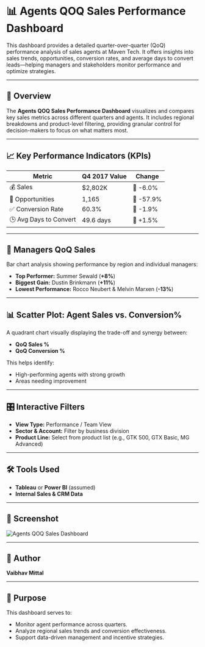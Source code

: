 
# 📊 Agents QOQ Sales Performance Dashboard

This dashboard provides a detailed quarter-over-quarter (QoQ) performance analysis of sales agents at Maven Tech. It offers insights into sales trends, opportunities, conversion rates, and average days to convert leads—helping managers and stakeholders monitor performance and optimize strategies.

---

## 📌 Overview

The **Agents QOQ Sales Performance Dashboard** visualizes and compares key sales metrics across different quarters and agents. It includes regional breakdowns and product-level filtering, providing granular control for decision-makers to focus on what matters most.

---

## 📈 Key Performance Indicators (KPIs)

| Metric               | Q4 2017 Value   | Change       |
|----------------------|----------------|--------------|
| 💰 Sales             | $2,802K        | 🔻 -6.0%     |
| 🎯 Opportunities     | 1,165          | 🔻 -57.9%    |
| ✅ Conversion Rate   | 60.3%          | 🔻 -1.9%     |
| 🕒 Avg Days to Convert | 49.6 days     | 🔺 +1.5%     |

---

## 👥 Managers QoQ Sales

Bar chart analysis showing performance by region and individual managers:
- **Top Performer:** Summer Sewald (**+8%**)
- **Biggest Gain:** Dustin Brinkmann (**+11%**)
- **Lowest Performance:** Rocco Neubert & Melvin Marxen (**-13%**)

---

## 📊 Scatter Plot: Agent Sales vs. Conversion%

A quadrant chart visually displaying the trade-off and synergy between:
- **QoQ Sales %**
- **QoQ Conversion %**

This helps identify:
- High-performing agents with strong growth
- Areas needing improvement

---

## 🎛️ Interactive Filters

- **View Type:** Performance / Team View
- **Sector & Account:** Filter by business division
- **Product Line:** Select from product list (e.g., GTK 500, GTX Basic, MG Advanced)

---

## 🛠️ Tools Used

- **Tableau** or **Power BI** (assumed)
- **Internal Sales & CRM Data**

---

## 📎 Screenshot

![Agents QOQ Sales Dashboard](./ce90b830-7f27-4bfc-b8d3-b6b25812c2bb.png)

---

## 🙌 Author

**Vaibhav Mittal**

---

## 📌 Purpose

This dashboard serves to:
- Monitor agent performance across quarters.
- Analyze regional sales trends and conversion effectiveness.
- Support data-driven management and incentive strategies.

